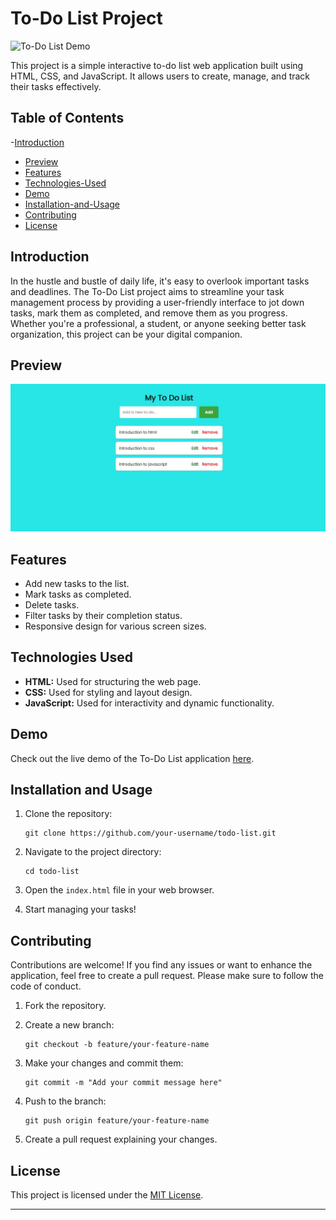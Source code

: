  
# To-Do List Project

![To-Do List Demo](demo.gif)

This project is a simple interactive to-do list web application built using HTML, CSS, and JavaScript. It allows users to create, manage, and track their tasks effectively.

## Table of Contents
-[Introduction](#Introduction)
- [Preview](#Preview)
- [Features](#Features)
- [Technologies-Used](#Technologies-Used)
- [Demo](#Demo)
- [Installation-and-Usage](#Installation-and-Usage)
- [Contributing](#Contributing)
- [License](#License)
## Introduction
In the hustle and bustle of daily life, it's easy to overlook important tasks and deadlines. The To-Do List project aims to streamline your task management process by providing a user-friendly interface to jot down tasks, mark them as completed, and remove them as you progress. Whether you're a professional, a student, or anyone seeking better task organization, this project can be your digital companion.

## Preview
![Preview of the to do list website](https://github.com/nakkina-sekhar/OIBSIP/blob/main/oibsip_level-2/oibsip_taskno-3/img/website.JPG)

## Features

- Add new tasks to the list.
- Mark tasks as completed.
- Delete tasks.
- Filter tasks by their completion status.
- Responsive design for various screen sizes.

 ## Technologies Used

- **HTML:** Used for structuring the web page.
- **CSS:** Used for styling and layout design.
- **JavaScript:** Used for interactivity and dynamic functionality.
## Demo

Check out the live demo of the To-Do List application [here](https://to-do-list-website-1.netlify.app/).


## Installation and Usage

1. Clone the repository:

   ```
   git clone https://github.com/your-username/todo-list.git
   ```

2. Navigate to the project directory:

   ```
   cd todo-list
   ```

3. Open the `index.html` file in your web browser.

4. Start managing your tasks!

## Contributing

Contributions are welcome! If you find any issues or want to enhance the application, feel free to create a pull request. Please make sure to follow the code of conduct.

1. Fork the repository.

2. Create a new branch:

   ```
   git checkout -b feature/your-feature-name
   ```

3. Make your changes and commit them:

   ```
   git commit -m "Add your commit message here"
   ```

4. Push to the branch:

   ```
   git push origin feature/your-feature-name
   ```

5. Create a pull request explaining your changes.

## License

This project is licensed under the [MIT License](LICENSE).

---

 

